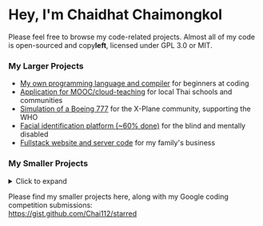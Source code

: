 # Hey, I'm Chaidhat Chaimongkol
Please feel free to browse my code-related projects. Almost all of my code is open-sourced and copy**left**, licensed under GPL 3.0 or MIT.
### My Larger Projects
- [My own programming language and compiler](https://github.com/Chai112/MinC-Compiler) for beginners at coding
- [Application for MOOC/cloud-teaching](https://github.com/Ike-Chai/Laymanns) for local Thai schools and communities
- [Simulation of a Boeing 777](https://github.com/Chai112/Boeing-777-300ER) for the X-Plane community, supporting the WHO
- [Facial identification platform (~60% done)](https://github.com/Chai112/AIFRED) for the blind and mentally disabled
- [Fullstack website and server code](https://github.com/Chai112/Website) for my family's business

<h3>My Smaller Projects</h3><details><summary>Click to expand</summary>
<br>
  
- [Simulation of a A320 MCDU Flight Managment System](https://github.com/JonathanOrr/A321Neo-FXPL) - made for X-Plane
- [3D OpenGL/GLFW simulation](https://github.com/Chai112/ESC) - my first experiment with OpenGL and C++ 
- [Aircraft Simulation Engine](https://github.com/Chai112/ASE) - a wrapper of the X-Plane SDK
- [3D Cellular automata](https://gist.github.com/Chai112/06480f42c7502c74b52fa76f963269b0) - cool graphical project like 3D Conway's Game Of Life
- [3D ASCII raytracer](https://gist.github.com/Chai112/4c934711b3de8ad8cebe1e377e1eb23d) - perspective writing test which renders a sphere
- [OOP Scratch extension](https://gist.github.com/Chai112/47e72152c248570bb61da72c093a0234) - a way to introduce OOP for scratch.mit.edu users
</details>

Please find my smaller projects here, along with my Google coding competition submissions:\
https://gist.github.com/Chai112/starred
